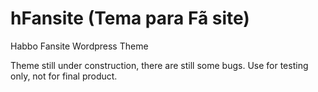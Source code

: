# hFansite (Tema para Fã site)
Habbo Fansite Wordpress Theme

Theme still under construction, there are still some bugs.
Use for testing only, not for final product.
